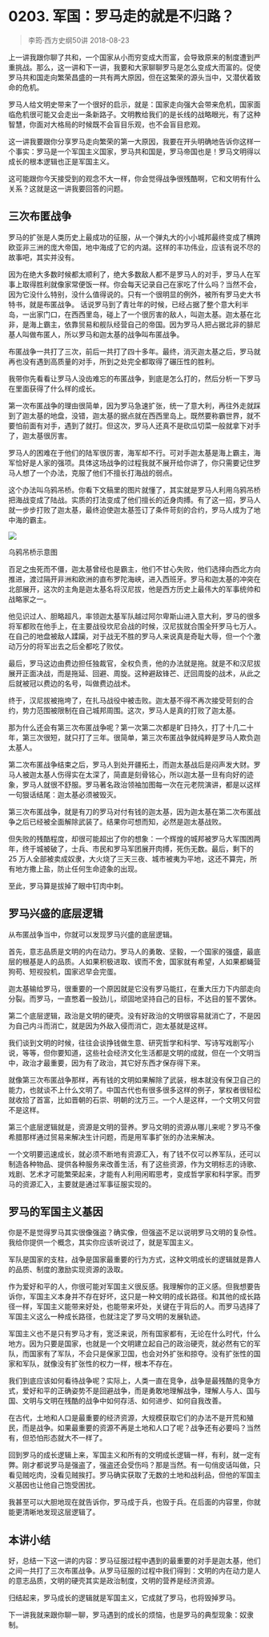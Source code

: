# 0203. 军国：罗马走的就是不归路？
> 李筠·西方史纲50讲
2018-08-23

上一讲我跟你聊了共和，一个国家从小而穷变成大而富，会导致原来的制度遭到严重挑战。那么，这一讲和下一讲，我要和大家聊聊罗马是怎么变成大而富的。促使罗马共和国走向繁荣昌盛的一共有两大原因，但在这繁荣的源头当中，又潜伏着致命的危机。

罗马人给文明史带来了一个很好的启示，就是：国家走向强大会带来危机，国家面临危机很可能又会走出一条新路子。文明教给我们的是长线的战略眼光，有了这种智慧，你面对大格局的时候既不会盲目乐观，也不会盲目悲观。

这一讲我要跟你分享罗马走向繁荣的第一大原因，我要在开头明确地告诉你这样一个事实：罗马是一个军国主义国家，罗马共和国是，罗马帝国也是！罗马文明得以成长的根本逻辑也正是军国主义。

这可能跟你今天接受到的观念不大一样，你会觉得战争很残酷啊，它和文明有什么关系？这就是这一讲我要回答的问题。

## 三次布匿战争
罗马的扩张是人类历史上最成功的征服，从一个弹丸大的小小城邦最终变成了横跨欧亚非三洲的庞大帝国，地中海成了它的内湖。这样的丰功伟业，应该有说不尽的故事吧，其实并没有。

因为在绝大多数时候都太顺利了，绝大多数敌人都不是罗马人的对手，罗马人在军事上取得胜利就像家常便饭一样。你会每天记录自己在家吃了什么吗？当然不会，因为它没什么特别，没什么值得说的。只有一个很明显的例外，被所有罗马史大书特书，就是布匿战争。
话说罗马到了青壮年的时候，已经占据了整个意大利半岛，一出家门口，在西西里岛，碰上了一个很厉害的敌人，叫迦太基。迦太基在北非，是海上霸主，依靠贸易和舰队经营自己的帝国。因为罗马人把占据北非的腓尼基人叫做布匿人，所以罗马和迦太基的战争叫布匿战争。

布匿战争一共打了三次，前后一共打了四十多年。最终，消灭迦太基之后，罗马就再也没有遇到高质量的对手，所到之处完全都取得了碾压性的胜利。

我带你先看看让罗马人没齿难忘的布匿战争，到底是怎么打的，然后分析一下罗马在里面获得了什么样的成长。

第一次布匿战争的理由很简单，因为罗马急速扩张，统一了意大利，再往外走就踩到了迦太基的地盘，没错，迦太基的据点就在西西里岛上。既然要称霸世界，就不要怕前面有对手，遇到了就打。但这次，罗马人还真不是砍瓜切菜一般就拿下对手了，迦太基很厉害。

罗马人的困难在于他们的陆军很厉害，海军却不行。可对手迦太基是海上霸主，海军恰好是人家的强项。具体这场战争的过程我就不展开给你讲了，你只需要记住罗马人想了一个办法，克服了他们不擅长打海战的弱点。

这个办法叫乌鸦吊桥。你看下文稿里的图片就懂了，其实就是罗马人利用乌鸦吊桥把海战变成了陆战。实质的打法变成了他们擅长的近身肉搏。有了这一招，罗马人就一步步打败了迦太基，最终迫使迦太基签订了条件苛刻的合约，罗马人成为了地中海的霸主。

![](https://raw.githubusercontent.com/dalong0514/selfstudy/master/图片链接/历史/2018003.jpg)

乌鸦吊桥示意图

百足之虫死而不僵，迦太基曾经也是霸主，他们不甘心失败，他们选择向西北方向推进，渡过隔开非洲和欧洲的直布罗陀海峡，进入西班牙。罗马和迦太基的冲突在北部展开，这次的主角是迦太基名将汉尼拔，他是西方历史上最伟大的军事统帅和战略家之一。

他见识过人、胆略超凡，率领迦太基军队越过阿尔卑斯山进入意大利，罗马的很多将军都败在他手上，在主要战役坎尼会战的时候，汉尼拔就合围全歼罗马七万人。在自己的地盘被敌人蹂躏，对于战无不胜的罗马人来说真是奇耻大辱，但一个个激动万分的将军出去之后全都吃了败仗。

最后，罗马这边由费边担任独裁官，全权负责，他的办法就是拖。就是不和汉尼拔展开正面决战，而是拖延、回避、周旋。这种避敌锋芒、迂回周旋的战术，从此之后就被冠以费边的名号，叫做费边战术。

终于，汉尼拔被拖垮了，在扎马战役中被击败。迦太基不得不再次接受苛刻的合约，势力范围被限制在自己城邦周围。这次，罗马人是真的打败了迦太基。

那为什么还会有第三次布匿战争呢？第一次第二次都是旷日持久，打了十几二十年，第三次很短，就只打了三年。很简单，第三次布匿战争就纯粹是罗马人欺负迦太基人。

第二次布匿战争结束之后，罗马人到处开疆拓土，而迦太基战后是闷声发大财。罗马人被迦太基人伤得实在太深了，简直是刻骨铭心，所以迦太基一旦有向好的迹象，罗马人就很不舒服。罗马著名政治领袖加图每一次在元老院演讲，都是以这样一句狠话结尾：迦太基必须被毁灭。

第三次布匿战争，就是有刀的罗马对付有钱的迦太基，因为迦太基在第二次布匿战争之后已经被全面解除武装了。结果你可想而知，必然是迦太基战败。

但失败的残酷程度，却很可能超出了你的想象：一个辉煌的城邦被罗马大军围困两年，终于城被破了，士兵、市民和罗马军团展开肉搏，死伤无数。最后，剩下的 25 万人全部被卖成奴隶，大火烧了三天三夜、城市被夷为平地，这还不算完，所有地方撒上盐，防止任何生命迹象的出现。

至此，罗马算是拔掉了眼中钉肉中刺。

## 罗马兴盛的底层逻辑
从布匿战争当中，你就可以发现罗马兴盛的底层逻辑。

首先，意志品质是文明的内在动力。罗马人的勇敢、坚毅，一个国家的强盛，最底层的根基是人的品质。人如果积极进取、锲而不舍，国家就有希望，人如果都蝇营狗苟、短视投机，国家迟早会完蛋。

迦太基输给罗马，很重要的一个原因就是它没有罗马能扛，在重大压力下内部走向分裂。而罗马，一直憋着一股劲儿，顽固地坚持自己的目标，不达目的誓不罢休。

第二个底层逻辑，政治是文明的硬壳。没有好政治的文明很容易就消亡了，不是因为自己内斗而消亡，就是因为外敌入侵而消亡，迦太基就是这样。

我们谈到文明的时候，往往会谈挣钱做生意、研究哲学和科学、写诗写戏剧写小说，等等，但你要知道，这些社会经济文化生活都是文明的成就，但在一个文明当中，政治才最重要，因为有了政治，其它好东西才保存得下来。

就像第三次布匿战争那样，再有钱的文明如果解除了武装，根本就没有保卫自己的能力，也就谈不上什么文明了。中国古代也有很多很多这样的例子，掌权者很轻松就收拾了首富，比如晋朝的石崇、明朝的沈万三。一个人是这样，一个文明又何尝不是这样。

第三个底层逻辑就是，资源是文明的营养。罗马文明的资源从哪儿来呢？罗马不像希腊那样通过贸易来解决生计问题，而是用军事扩张的办法来解决。

一个文明要迅速成长，就必须不断地有资源汇入，有了钱不仅可以养军队，还可以制造各种物品、提供各种服务来改善生活，有了这些资源，作为文明标志的诗歌、戏剧、艺术才可能繁荣起来，才能有人利用闲暇思考，变成哲学家和科学家。而罗马的资源汇入，主要就是通过军事征服实现的。

## 罗马的军国主义基因
你是不是觉得罗马其实很像强盗？确实像，但强盗不足以说明罗马文明的复杂性。我给你提供一个概念，其实你应该听说过了，就是军国主义。

军队是国家的支柱，战争是国家最重要的行为方式，这种文明成长的逻辑就是靠人的品质、制度的激励实现资源的汲取。

作为爱好和平的人，你很可能对军国主义很反感。我理解你的正义感。但我想要告诉你，军国主义本身并不存在好坏，这只是一种文明的成长路径。和其他的成长路径一样，军国主义能带来好处，也能带来坏处，关键在于背后的人。而罗马选择了军国主义这么一种成长路径，也就注定了罗马文明的发展轨迹。

军国主义也不是只有罗马才有，宽泛来说，所有国家都有，无论在什么时代，什么地方。因为只要是国家，也就是一个文明建立起自己的政治硬壳，就必然有它的军队，而国家有了军队，不会只是保家卫国，也会对外扩张和掠夺。没有扩张性的国家和军队，就像没有扩张性的权力一样，根本不存在。

我们到底应该如何看待战争呢？实际上，人类一直在竞争，战争是最残酷的竞争方式，爱好和平的正确姿势不是回避战争，而是勇敢地理解战争，理解人与人、国与国、文明与文明在残酷的战争中如何存活、如何进步、如何自我改善。

在古代，土地和人口是最重要的经济资源，大规模获取它们的办法不是开荒和殖民，而是战争。如果最重要的资源不再是土地和人口了呢？战争还有必要吗？当然有，但恐怕形态就大不一样了。

回到罗马的成长逻辑上来，军国主义和所有的文明成长逻辑一样，有利，就一定有弊。刚才都说罗马是强盗了，强盗还会受伤吗？那是当然。有一句俏皮话叫做，只看见贼吃肉，没看见贼挨打。罗马确实获取了无数的土地和战利品，但他的军国主义基因也让他自己饱受困扰。

我甚至可以大胆地现在就告诉你，罗马成于兵，也毁于兵。在后面的内容里，你就能更清晰地发现这层逻辑了。

## 本讲小结
好，总结一下这一讲的内容：罗马征服过程中遇到的最重要的对手是迦太基，他们之间一共打了三次布匿战争。从罗马征服的过程中我们得到：文明的内在动力是人的意志品质，文明的硬壳其实是政治制度，文明的营养是经济资源。

归结起来，罗马成长的逻辑就是军国主义，它成就了罗马，也将毁掉罗马。

下一讲我就来跟你聊一聊，罗马遇到的成长的烦恼，也是罗马的典型现象：奴隶制。

